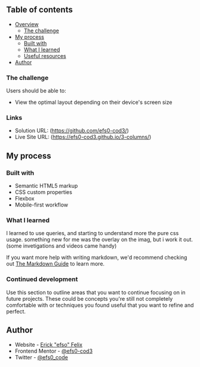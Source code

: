 ## Table of contents

- [Overview](#overview)
  - [The challenge](#the-challenge)
- [My process](#my-process)
  - [Built with](#built-with)
  - [What I learned](#what-i-learned)
  - [Useful resources](#useful-resources)
- [Author](#author)

### The challenge

Users should be able to:

- View the optimal layout depending on their device's screen size

### Links

- Solution URL: (https://github.com/efs0-cod3/)
- Live Site URL: (https://efs0-cod3.github.io/3-columns/)

## My process

### Built with

- Semantic HTML5 markup
- CSS custom properties
- Flexbox
- Mobile-first workflow

### What I learned

I learned to use queries, and starting to understand more the pure css usage.
something new for me was the overlay on the imag, but i work it out. (some invetigations and videos came handy)

If you want more help with writing markdown, we'd recommend checking out [The Markdown Guide](https://www.markdownguide.org/) to learn more.


### Continued development

Use this section to outline areas that you want to continue focusing on in future projects. These could be concepts you're still not completely comfortable with or techniques you found useful that you want to refine and perfect.


## Author

- Website - [Erick "efso" Felix](https://github.com/efs0-cod3)
- Frontend Mentor - [@efs0-cod3](https://www.frontendmentor.io/profile/efs0-cod3)
- Twitter - [@efs0_code](https://www.twitter.com/efs0_code)
